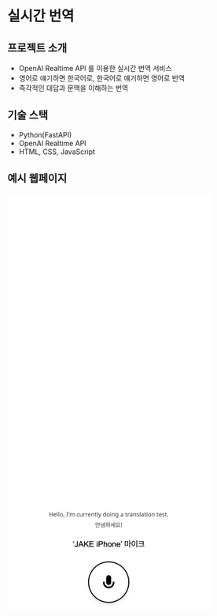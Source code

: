 # 실시간 번역

## 프로젝트 소개
- OpenAI Realtime API 를 이용한 실시간 번역 서비스
- 영어로 얘기하면 한국어로, 한국어로 얘기하면 영어로 번역
- 즉각적인 대답과 문맥을 이해하는 번역

## 기술 스택
- Python(FastAPI)
- OpenAI Realtime API
- HTML, CSS, JavaScript

## 예시 웹페이지

![img.png](img.png)